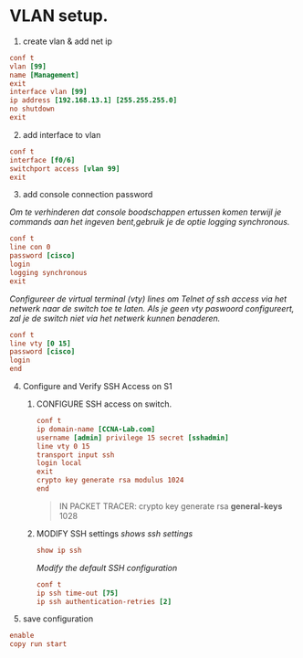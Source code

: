 # VLAN setup.

1. create vlan & add net ip

```ini 
conf t
vlan [99]
name [Management]
exit
interface vlan [99]
ip address [192.168.13.1] [255.255.255.0]
no shutdown
exit
```
2. add interface to vlan

```ini 
conf t
interface [f0/6]
switchport access [vlan 99]
exit
```
3. add console connection password

*Om te verhinderen dat console boodschappen ertussen komen terwijl je commands aan het ingeven bent,gebruik je de optie logging synchronous.*

```ini 
conf t
line con 0
password [cisco]
login
logging synchronous
exit
```
*Configureer de virtual terminal (vty) lines om Telnet of ssh access via het netwerk naar de switch toe te laten. Als je geen vty paswoord configureert, zal je de switch niet via het netwerk kunnen benaderen.*

```ini 
conf t
line vty [0 15]
password [cisco]
login
end
```
4. Configure and Verify SSH Access on S1

    1. CONFIGURE SSH access on switch.
        ```ini 
        conf t
        ip domain-name [CCNA-Lab.com]
        username [admin] privilege 15 secret [sshadmin]
        line vty 0 15
        transport input ssh
        login local
        exit
        crypto key generate rsa modulus 1024
        end
        ```
        > IN PACKET TRACER:
        > crypto key generate rsa **general-keys** 1028

    2. MODIFY SSH settings
        *shows ssh settings*
        ```ini 
        show ip ssh
        ```
        *Modify the default SSH configuration*
        ```ini 
        conf t
        ip ssh time-out [75]
        ip ssh authentication-retries [2]
        ```
5. save configuration

```ini 
enable
copy run start
```
